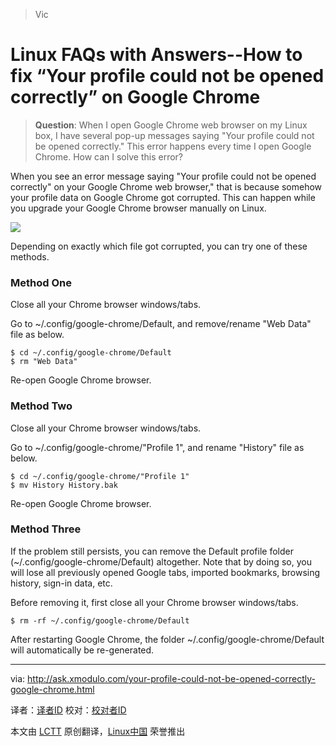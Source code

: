 >    Vic

Linux FAQs with Answers--How to fix “Your profile could not be opened correctly” on Google Chrome
================================================================================
> **Question**: When I open Google Chrome web browser on my Linux box, I have several pop-up messages saying "Your profile could not be opened correctly." This error happens every time I open Google Chrome. How can I solve this error? 

When you see an error message saying "Your profile could not be opened correctly" on your Google Chrome web browser," that is because somehow your profile data on Google Chrome got corrupted. This can happen while you upgrade your Google Chrome browser manually on Linux.

![](https://farm8.staticflickr.com/7428/16238502737_27bdda6685_o.png)

Depending on exactly which file got corrupted, you can try one of these methods.

### Method One ###

Close all your Chrome browser windows/tabs.

Go to ~/.config/google-chrome/Default, and remove/rename "Web Data" file as below.

    $ cd ~/.config/google-chrome/Default
    $ rm "Web Data" 

Re-open Google Chrome browser.

### Method Two ###

Close all your Chrome browser windows/tabs.

Go to ~/.config/google-chrome/"Profile 1", and rename "History" file as below.

    $ cd ~/.config/google-chrome/"Profile 1"
    $ mv History History.bak 

Re-open Google Chrome browser.

### Method Three ###

If the problem still persists, you can remove the Default profile folder (~/.config/google-chrome/Default) altogether. Note that by doing so, you will lose all previously opened Google tabs, imported bookmarks, browsing history, sign-in data, etc.

Before removing it, first close all your Chrome browser windows/tabs.

    $ rm -rf ~/.config/google-chrome/Default

After restarting Google Chrome, the folder ~/.config/google-chrome/Default will automatically be re-generated.

--------------------------------------------------------------------------------

via: http://ask.xmodulo.com/your-profile-could-not-be-opened-correctly-google-chrome.html

译者：[译者ID](https://github.com/译者ID)
校对：[校对者ID](https://github.com/校对者ID)

本文由 [LCTT](https://github.com/LCTT/TranslateProject) 原创翻译，[Linux中国](http://linux.cn/) 荣誉推出
